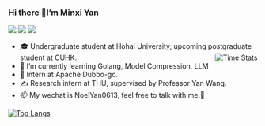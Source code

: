 ### Hi there 👋I’m Minxi Yan

![](https://komarev.com/ghpvc/?username=Yan0613&color=brightgreen)
![](https://img.shields.io/badge/dynamic/json?color=brightgreen&label=stars&query=%24.stars&url=https%3A%2F%2Fapi.github-star-counter.workers.dev%2Fuser%2FYan0613)
![](https://img.shields.io/github/followers/Yan0613?color=brightgreen)  
- 🎓 Undergraduate student at Hohai University, upcoming postgraduate student at CUHK. <img alt="Time Stats" src="https://github-readme-stats.vercel.app/api?username=Yan0613&show_icons=true&theme=transparent&hide_border=true" align="right" /> 
- 🚀 I’m currently learning Golang,  Model Compression, LLM  
- 🎈 Intern at Apache Dubbo-go.
- ✍️ Research intern at THU, supervised by Professor Yan Wang.
- 📫 My wechat is NoelYan0613, feel free to talk with me.🍻

[![Top Langs](https://github-readme-stats.vercel.app/api/top-langs/?username=Yan0613&layout=compact)](https://github.com/Yan0613/github-readme-stats)

